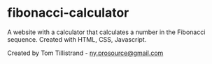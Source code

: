 # fibonacci-calculator

A website with a calculator that calculates a number in the Fibonacci sequence. Created with HTML, CSS, Javascript.

Created by Tom Tillistrand - ny.prosource@gmail.com
